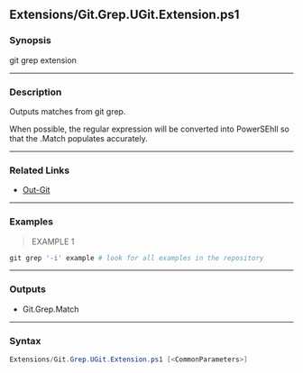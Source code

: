 Extensions/Git.Grep.UGit.Extension.ps1
--------------------------------------




### Synopsis
git grep extension



---


### Description

Outputs matches from git grep.

When possible, the regular expression will be converted into PowerSEhll so that the .Match populates accurately.



---


### Related Links
* [Out-Git](Out-Git.md)





---


### Examples
> EXAMPLE 1

```PowerShell
git grep '-i' example # look for all examples in the repository
```


---


### Outputs
* Git.Grep.Match






---


### Syntax
```PowerShell
Extensions/Git.Grep.UGit.Extension.ps1 [<CommonParameters>]
```
